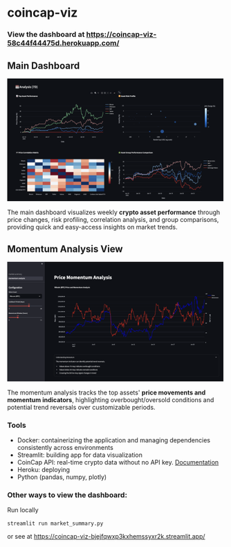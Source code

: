 # coincap-viz

### View the dashboard at https://coincap-viz-58c44f44475d.herokuapp.com/

## Main Dashboard
<img src="/dashboard_preview/main_page.png" alt="Home View" width="500">

The main dashboard visualizes weekly **crypto asset performance** through price changes, risk profiling, correlation analysis, and group comparisons, providing quick and easy-access insights on market trends.

## Momentum Analysis View
<img src="/dashboard_preview/momentum_analysis.png" alt="Home View" width="500">

The momentum analysis tracks the top assets' **price movements and momentum indicators**, highlighting overbought/oversold conditions and potential trend reversals over customizable periods.

### Tools
- Docker: containerizing the application and managing dependencies consistently across environments
- Streamlit: building app for data visualization
- CoinCap API: real-time crypto data without no API key. [Documentation](https://docs.coincap.io/)
- Heroku: deploying
- Python (pandas, numpy, plotly)

### Other ways to view the dashboard:

Run locally
```
streamlit run market_summary.py
```
or see at https://coincap-viz-bjejfqwxp3kxhemssyxr2k.streamlit.app/
